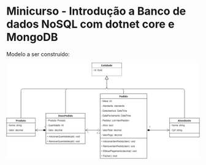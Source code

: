 # Minicurso - Introdução a Banco de dados NoSQL com dotnet core e MongoDB

Modelo a ser construído:

<img src="/imagens/minicurso-mongodb.jpg?raw=true" width="1500">
